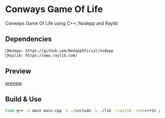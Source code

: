 # Conways Game Of Life
Conways Game Of Life using C++, Nodepp and Raylib

## Dependencies
```bash
📌Nodepp: https://github.com/NodeppOficial/nodepp
📌Raylib: https://www.raylib.com/
```

## Preview
[preview](https://github.com/user-attachments/assets/cc8b096c-dfd8-4602-b47e-57e5ccfad5d2)

## Build & Use
```bash
time g++ -o main main.cpp -I ./include -L ./lib -lraylib -std=c++11 ; ./main
```
